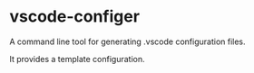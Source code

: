 # vscode-configer
A command line tool for generating .vscode configuration files.

It provides a template configuration.
